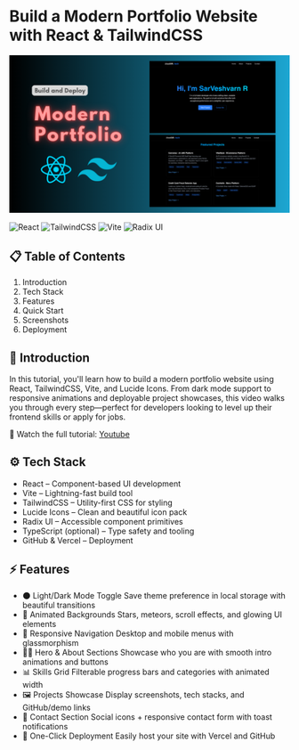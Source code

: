 # Build a Modern Portfolio Website with React & TailwindCSS

![banner](/banner.png)

![React](https://img.shields.io/badge/react-%2320232a.svg?style=for-the-badge&logo=react&logoColor=%2361DAFB) ![TailwindCSS](https://img.shields.io/badge/tailwindcss-%2338B2AC.svg?style=for-the-badge&logo=tailwind-css&logoColor=white) ![Vite](https://img.shields.io/badge/vite-%23646CFF.svg?style=for-the-badge&logo=vite&logoColor=white) ![Radix UI](https://img.shields.io/badge/radix%20ui-161618.svg?style=for-the-badge&logo=radix-ui&logoColor=white)

## 📋 Table of Contents

1. Introduction
2. Tech Stack
3. Features
4. Quick Start
5. Screenshots
6. Deployment

## 🚀 Introduction

In this tutorial, you'll learn how to build a modern portfolio website using React, TailwindCSS, Vite, and Lucide Icons. From dark mode support to responsive animations and deployable project showcases, this video walks you through every step—perfect for developers looking to level up their frontend skills or apply for jobs.

🎥 Watch the full tutorial: [Youtube](https://www.youtube.com)

## ⚙️ Tech Stack

- React – Component-based UI development
- Vite – Lightning-fast build tool
- TailwindCSS – Utility-first CSS for styling
- Lucide Icons – Clean and beautiful icon pack
- Radix UI – Accessible component primitives
- TypeScript (optional) – Type safety and tooling
- GitHub & Vercel – Deployment

## ⚡️ Features

- 🌑 Light/Dark Mode Toggle Save theme preference in local storage with beautiful transitions
- 💫 Animated Backgrounds Stars, meteors, scroll effects, and glowing UI elements
- 📱 Responsive Navigation Desktop and mobile menus with glassmorphism
- 👨‍💻 Hero & About Sections Showcase who you are with smooth intro animations and buttons
- 📊 Skills Grid Filterable progress bars and categories with animated width
- 🖼️ Projects Showcase Display screenshots, tech stacks, and GitHub/demo links
- 📩 Contact Section Social icons + responsive contact form with toast notifications
- 🚀 One-Click Deployment Easily host your site with Vercel and GitHub
